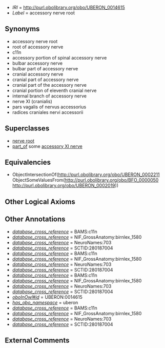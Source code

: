  * *IRI* = http://purl.obolibrary.org/obo/UBERON_0014615
 * *Label* = accessory nerve root

## Synonyms

 * accessory nerve root
 * root of accessory nerve
 * c11n
 * accessory portion of spinal accessory nerve
 * bulbar accessory nerve
 * bulbar part of accessory nerve
 * cranial accessory nerve
 * cranial part of accessory nerve
 * cranial part of the accessory nerve
 * cranial portion of eleventh cranial nerve
 * internal branch of accessory nerve
 * nerve XI (cranialis)
 * pars vagalis of nervus accessorius
 * radices craniales nervi accessorii

## Superclasses

 * [nerve root](../../UBERON/11/UBERON_0002211.md)
 * [part_of](../../BFO/50/BFO_0000050.md) some [accessory XI nerve](../../UBERON/19/UBERON_0002019.md)

## Equivalencies

 * ObjectIntersectionOf(<http://purl.obolibrary.org/obo/UBERON_0002211> ObjectSomeValuesFrom(<http://purl.obolibrary.org/obo/BFO_0000050> <http://purl.obolibrary.org/obo/UBERON_0002019>))

## Other Logical Axioms


## Other Annotations

 * *[database_cross_reference](../../ef/oboInOwl#hasDbXref.md)* = BAMS:c11n
 * *[database_cross_reference](../../ef/oboInOwl#hasDbXref.md)* = NIF_GrossAnatomy:birnlex_1580
 * *[database_cross_reference](../../ef/oboInOwl#hasDbXref.md)* = NeuroNames:703
 * *[database_cross_reference](../../ef/oboInOwl#hasDbXref.md)* = SCTID:280187004
 * *[database_cross_reference](../../ef/oboInOwl#hasDbXref.md)* = BAMS:c11n
 * *[database_cross_reference](../../ef/oboInOwl#hasDbXref.md)* = NIF_GrossAnatomy:birnlex_1580
 * *[database_cross_reference](../../ef/oboInOwl#hasDbXref.md)* = NeuroNames:703
 * *[database_cross_reference](../../ef/oboInOwl#hasDbXref.md)* = SCTID:280187004
 * *[database_cross_reference](../../ef/oboInOwl#hasDbXref.md)* = BAMS:c11n
 * *[database_cross_reference](../../ef/oboInOwl#hasDbXref.md)* = NIF_GrossAnatomy:birnlex_1580
 * *[database_cross_reference](../../ef/oboInOwl#hasDbXref.md)* = NeuroNames:703
 * *[database_cross_reference](../../ef/oboInOwl#hasDbXref.md)* = SCTID:280187004
 * *[oboInOwl#id](../../id/oboInOwl#id.md)* = UBERON:0014615
 * *[has_obo_namespace](../../ce/oboInOwl#hasOBONamespace.md)* = uberon
 * *[database_cross_reference](../../ef/oboInOwl#hasDbXref.md)* = BAMS:c11n
 * *[database_cross_reference](../../ef/oboInOwl#hasDbXref.md)* = NIF_GrossAnatomy:birnlex_1580
 * *[database_cross_reference](../../ef/oboInOwl#hasDbXref.md)* = NeuroNames:703
 * *[database_cross_reference](../../ef/oboInOwl#hasDbXref.md)* = SCTID:280187004

## External Comments

